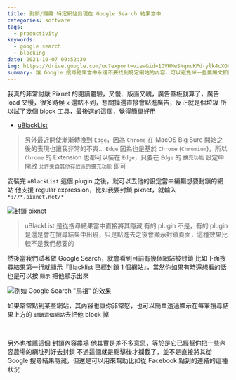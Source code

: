 ```yaml
---
title: 封鎖/隱藏 特定網站出現在 Google Search 結果當中
categories: software
tags:
  - productivity
keywords:
  - google search
  - blocking
date: 2021-10-07 09:52:30
img: https://drive.google.com/uc?export=view&id=1GVHMeSNqncKPd-ylk4cXOHMa3XaxcndU
summary: 讓 Google 搜尋結果當中永遠不要找到特定網站的內容，可以避免掉一些農場文和閱讀體驗很差的網站
---
```


我真的非常討厭 Pixnet 的閱讀體驗，又慢、版面又醜，廣告蓋板就算了，廣告 load 又慢，很多時候 `x` 還點不到，想關掉還直接會點進廣告，反正就是個垃圾
所以試了幾個 block 工具，最後選的這個，覺得簡單好用

* [uBlackList](https://chrome.google.com/webstore/detail/ublacklist/pncfbmialoiaghdehhbnbhkkgmjanfhe/related?hl=zh-TW)

> 另外最近開使漸漸轉換到 `Edge`，因為 `Chrome` 在 MacOS Big Sure 開始之後的表現也讓我非常的不爽...
> `Edge` 因為也是基於 `Chrome` (`Chromium`)，所以 `Chrome` 的 Extension 也都可以裝在 `Edge`，只要在 `Edge` 的 `擴充功能` 設定中開啟 `允許來自其他存放區的擴充功能` 即可

安裝完 `uBlackList` 這個 plugin 之後，就可以去他的設定當中編輯想要封鎖的網站
他支援 regular expression，比如我要封鎖 pixnet，就輸入 `*://*.pixnet.net/*`

![封鎖 pixnet](https://drive.google.com/uc?export=view&id=15hXfwq55zqnQBQRoU09iRoQ7kQ00tFub)

> uBlackList 是從搜尋結果當中直接將其隱藏
> 有的 plugin 不是，有的 plugin 是還是會在搜尋結果中出現，只是點進去之後會顯示封鎖頁面，這種效果比較不是我們想要的

然後當我們試著做 Google Search，就會看到目前有幾個網站被封鎖
比如下面搜尋結果第一行就顯示『Blacklist 已經封鎖 1 個網站』，當然你如果有時還想看的話也是可以按 `顯示` 把他顯示出來

![例如 Google Search "馬祖" 的效果](https://drive.google.com/uc?export=view&id=1stSNhczrRm0827FA9kTkwAd1NMmlH7jv)

如果常常點到某些網站，其內容也讓你非常怒，也可以簡單透過顯示在每筆搜尋結果上方的 `封鎖這個網站`去把他 block 掉

<br/>

另外也推薦這個 [封鎖內容農場](https://chrome.google.com/webstore/detail/content-farm-blocker/opjaibbmmpldcncnbbglondckfnokfpm/related?hl=zh-TW)
他其實是差不多意思，等於是它已經幫你把一些內容農場的網址列好去封鎖
不過這個就是點擊後才攔截了，並不是直接將其從 Google 搜尋結果隱藏，但還是可以用來幫助比如從 Facebook 點到的連結的這種狀況
